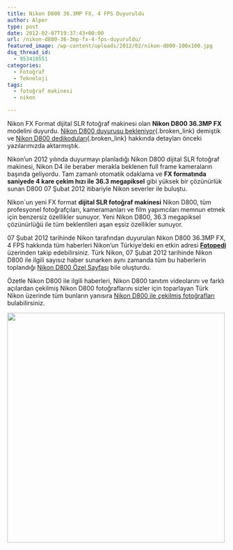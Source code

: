 ```yaml
---
title: Nikon D800 36.3MP FX, 4 FPS Duyuruldu
author: Alper
type: post
date: 2012-02-07T19:37:43+00:00
url: /nikon-d800-36-3mp-fx-4-fps-duyuruldu/
featured_image: /wp-content/uploads/2012/02/nikon-d800-100x100.jpg
dsq_thread_id:
  - 953418551
categories:
  - Fotoğraf
  - Teknoloji
tags:
  - fotoğraf makinesi
  - nikon

---
```

Nikon FX Format dijital SLR fotoğraf makinesi olan **Nikon D800 36.3MP FX** modelini duyurdu. [Nikon D800 duyurusu bekleniyor][1]{.broken_link} demiştik ve [Nikon D800 dedikoduları][2]{.broken_link} hakkında detayları önceki yazılarımızda aktarmıştık.

Nikon’un 2012 yılında duyurmayı planladığı Nikon D800 dijital SLR fotoğraf makinesi, Nikon D4 ile beraber merakla beklenen full frame kameraların başında geliyordu. Tam zamanlı otomatik odaklama ve **FX formatında saniyede 4 kare çekim hızı ile 36.3 megapiksel** gibi yüksek bir çözünürlük sunan D800 07 Şubat 2012 itibariyle Nikon severler ile buluştu.

Nikon\`un yeni FX format **dijital SLR fotoğraf makinesi** Nikon D800, tüm profesyonel fotoğrafçıları, kameramanları ve film yapımcıları memnun etmek için benzersiz özellikler sunuyor. Yeni Nikon D800, 36.3 megapiksel çözünürlüğü ile tüm beklentileri aşan eşsiz özellikler sunuyor.

07 Şubat 2012 tarihinde Nikon tarafından duyurulan Nikon D800 36.3MP FX, 4 FPS hakkında tüm haberleri Nikon&#8217;un Türkiye&#8217;deki en etkin adresi **<a title="Fotopedi" href="https://www.fotopedi.org/" target="_blank" rel="noopener">Fotopedi</a>** üzerinden takip edebilirsiniz. Türk Nikon, 07 Şubat 2012 tarihinde Nikon D800 ile ilgili sayısız haber sunarken aynı zamanda tüm bu haberlerin toplandığı <a title="Nikon D800 Sayfası" href="http://www.turknikon.com/nikon-govdeler/fx-format/nikon-d800" target="_blank" rel="noopener" class="broken_link">Nikon D800 Özel Sayfası</a> bile oluşturdu.

Özetle Nikon D800 ile ilgili haberleri, Nikon D800 tanıtım videolarını ve farklı açılardan çekilmiş Nikon D800 fotoğraflarını sizler için toparlayan Türk Nikon üzerinde tüm bunların yanısıra <a title="Nikon D800 ile Çekilmiş Fotoğraflar" href="http://www.turknikon.com/nikon-d800-ile-cekilmis-fotograflar-5991" target="_blank" rel="noopener" class="broken_link">Nikon D800 ile çekilmiş fotoğrafları</a> bulabilirsiniz.

<img class="aligncenter size-full wp-image-7728" title="nikon-d800" src="https://www.murekkep.org/wp-content/uploads/2012/02/nikon-d800.jpg" alt="" width="500" height="529" srcset="https://www.murekkep.org/wp-content/uploads/2012/02/nikon-d800.jpg 500w, https://www.murekkep.org/wp-content/uploads/2012/02/nikon-d800-378x400.jpg 378w, https://www.murekkep.org/wp-content/uploads/2012/02/nikon-d800-47x50.jpg 47w, https://www.murekkep.org/wp-content/uploads/2012/02/nikon-d800-118x125.jpg 118w" sizes="(max-width: 500px) 100vw, 500px" />

 [1]: https://www.murekkep.org/nikon-d800-duyurusu-bekleniyor-7718 "Nikon D800 Beklentisi"
 [2]: https://www.murekkep.org/nikon-d800-ilk-dedikodular-36mp-fx-4fps-full-hd-7453 "Nikon D800 Dedikoduları"